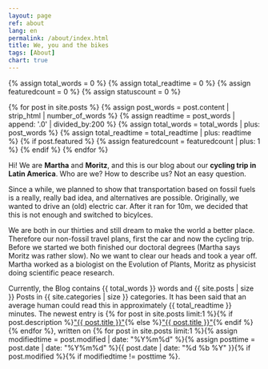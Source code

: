 ```yaml
---
layout: page
ref: about
lang: en
permalink: /about/index.html
title: We, you and the bikes
tags: [About]
chart: true
---
```


{% assign total_words = 0 %}
{% assign total_readtime = 0 %}
{% assign featuredcount = 0 %}
{% assign statuscount = 0 %}

{% for post in site.posts %}
    {% assign post_words = post.content | strip_html | number_of_words %}
    {% assign readtime = post_words | append: '.0' | divided_by:200 %}
    {% assign total_words = total_words | plus: post_words %}
    {% assign total_readtime = total_readtime | plus: readtime %}
    {% if post.featured %}
    {% assign featuredcount = featuredcount | plus: 1 %}
    {% endif %}
{% endfor %}

Hi! We are **Martha** and **Moritz**, and this is our blog about our **cycling trip in Latin America**. Who are we? How to describe us? Not an easy question.

Since a while, we planned to show that transportation based on fossil fuels is a really, really bad idea, and alternatives are possible. Originally, we wanted to drive an (old) electric car. After it ran for 10m, we decided that this is not enough and switched to bicylces.

We are both in our thirties and still dream to make the world a better place. Therefore our non-fossil travel plans, first the car and now the cycling trip.
Before we started we both finished our doctoral degrees (Martha says Moritz was rather slow). No we want to clear our heads and took a year off. Martha worked as a biologist on the Evolution of Plants, Moritz as physicist doing scientific peace research.

Currently, the Blog contains {{ total_words }} words and {{ site.posts | size }} Posts in {{ site.categories | size }} categories. It has been said that an average human could read this in approximately <span class="time">{{ total_readtime }}</span> minutes.
The newest entry is {% for post in site.posts limit:1 %}{% if post.description %}<a href="{{ site.url }}{{ post.url }}" title="{{ post.description }}">"{{ post.title }}"</a>{% else %}<a href="{{ site.url }}{{ post.url }}" title="{{ post.description }}" title="Read more about {{ post.title }}">"{{ post.title }}"</a>{% endif %}{% endfor %}, written on {% for post in site.posts limit:1 %}{% assign modifiedtime = post.modified | date: "%Y%m%d" %}{% assign posttime = post.date | date: "%Y%m%d" %}<time datetime="{{ post.date | date_to_xmlschema }}" class="post-time">{{ post.date | date: "%d %b %Y" }}</time>{% if post.modified %}{% if modifiedtime != posttime %}.

